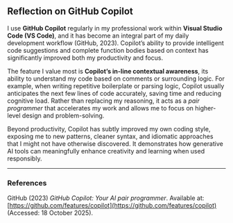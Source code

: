 ## Reflection on GitHub Copilot

I use **GitHub Copilot** regularly in my professional work within **Visual Studio Code (VS Code)**, and it has become an integral part of my daily development workflow (GitHub, 2023). Copilot’s ability to provide intelligent code suggestions and complete function bodies based on context has significantly improved both my productivity and focus.

The feature I value most is **Copilot’s in-line contextual awareness**, its ability to understand my code based on comments or surrounding logic. For example, when writing repetitive boilerplate or parsing logic, Copilot usually anticipates the next few lines of code accurately, saving time and reducing cognitive load. Rather than replacing my reasoning, it acts as a *pair programmer* that accelerates my work and allows me to focus on higher-level design and problem-solving.

Beyond productivity, Copilot has subtly improved my own coding style, exposing me to new patterns, cleaner syntax, and idiomatic approaches that I might not have otherwise discovered. It demonstrates how generative AI tools can meaningfully enhance creativity and learning when used responsibly.

---

### References

GitHub (2023) *GitHub Copilot: Your AI pair programmer*. Available at: [https://github.com/features/copilot](https://github.com/features/copilot) (Accessed: 18 October 2025).
